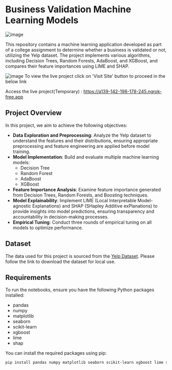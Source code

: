 # Business Validation Machine Learning Models
![image](https://github.com/user-attachments/assets/710e27a2-2864-4962-9467-2546462cac56)


This repository contains a machine learning application developed as part of a college assignment to determine whether a business is validated or not, utilizing the Yelp dataset. The project implements various algorithms, including Decision Trees, Random Forests, AdaBoost, and XGBoost, and compares their feature importances using LIME and SHAP.

![image](https://github.com/user-attachments/assets/0a127a61-0ecc-4edc-bd75-9b4529c92c7c)
To view the live project click on 'Visit Site' button to proceed in the below link

Access the live project(Temporary) :  https://a139-142-198-178-245.ngrok-free.app

## Project Overview

In this project, we aim to achieve the following objectives:

- **Data Exploration and Preprocessing**: Analyze the Yelp dataset to understand the features and their distributions, ensuring appropriate preprocessing and feature engineering are applied before model training.
- **Model Implementation**: Build and evaluate multiple machine learning models:
  - Decision Tree
  - Random Forest
  - AdaBoost
  - XGBoost
- **Feature Importance Analysis**: Examine feature importance generated from Decision Trees, Random Forests, and Boosting techniques.
- **Model Explainability**: Implement LIME (Local Interpretable Model-agnostic Explanations) and SHAP (SHapley Additive exPlanations) to provide insights into model predictions, ensuring transparency and accountability in decision-making processes.
- **Empirical Tuning**: Conduct three rounds of empirical tuning on all models to optimize performance.

## Dataset

The data used for this project is sourced from the [Yelp Dataset](https://www.yelp.com/dataset/download). Please follow the link to download the dataset for local use.

## Requirements

To run the notebooks, ensure you have the following Python packages installed:

- pandas
- numpy
- matplotlib
- seaborn
- scikit-learn
- xgboost
- lime
- shap

You can install the required packages using pip:

```bash
pip install pandas numpy matplotlib seaborn scikit-learn xgboost lime shap
